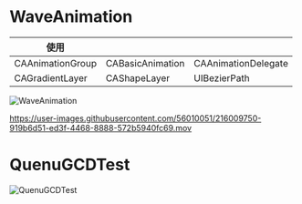 # WaveAnimation
| 使用 |  |  |
| --- |:--- |:--- |
| CAAnimationGroup | CABasicAnimation | CAAnimationDelegate | 
| CAGradientLayer | CAShapeLayer | UIBezierPath | 

![WaveAnimation](https://user-images.githubusercontent.com/56010051/215715078-c63139a8-54fd-4f7e-b488-cb8c0e6784d8.png)

https://user-images.githubusercontent.com/56010051/216009750-919b6d51-ed3f-4468-8888-572b5940fc69.mov

# QuenuGCDTest
![QuenuGCDTest](https://user-images.githubusercontent.com/56010051/215728159-2c8cc972-1938-4e5f-9dba-caeb5fda362f.png)
